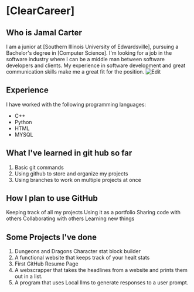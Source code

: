 # [ClearCareer]

## Who is Jamal Carter
I am a junior at [Southern Illinois University of Edwardsville], pursuing a Bachelor's degree in [Computer Science]. I'm looking for a job in the software industry where I can be a middle man between software developers and clients. My experience in software development and great communication skills make me a great fit for the position. ![Edit]("C:\githubpages1\images\updatedc100photo.png")

## Experience
I have worked with the following programming languages:
- C++
- Python
- HTML
- MYSQL

## What I've learned in git hub so far
1. Basic git commands
2. Using github to store and organize my projects
3. Using branches to work on multiple projects at once

## How I plan to use GitHub
Keeping track of all my projects
Using it as a portfolio
Sharing code with others
Collaborating with others
Learning new things

## Some Projects I've done 
1. Dungeons and Dragons Character stat block builder
2. A functional website that keeps track of your healt stats
3. First GitHub Resume Page
4. A webscrapper that takes the headlines from a website and prints them out in a list.
5. A program that uses Local llms to generate responses to a user prompt.



	

 

